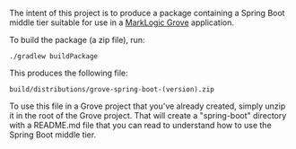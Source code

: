The intent of this project is to produce a package containing a Spring Boot middle tier suitable for use in a 
[MarkLogic Grove](https://marklogic-community.github.io/grove/) application.

To build the package (a zip file), run:

    ./gradlew buildPackage

This produces the following file:

    build/distributions/grove-spring-boot-(version).zip

To use this file in a Grove project that you've already created, simply unzip it in the root of the Grove project. 
That will create a "spring-boot" directory with a README.md file that you can read to understand how to use the 
Spring Boot middle tier. 
